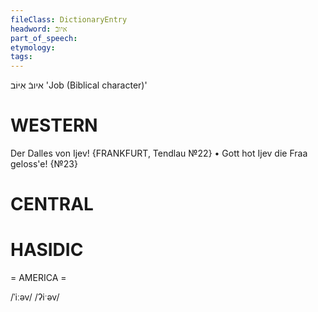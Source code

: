 ```yaml
---
fileClass: DictionaryEntry
headword: איובֿ
part_of_speech: 
etymology: 
tags: 
---
```

איובֿ
אִיּוֹב
'Job (Biblical character)'

WESTERN
========

Der Dalles von Ijev!
{FRANKFURT, Tendlau №22}
	•	Gott hot Ijev die Fraa geloss'e! {№23}

CENTRAL
========

HASIDIC
=======
= AMERICA = 

/ˈiːəv/
/ʔiˑəv/